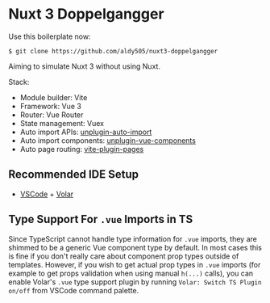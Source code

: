 # Nuxt 3 Doppelgangger

Use this boilerplate now:
```
$ git clone https://github.com/aldy505/nuxt3-doppelgangger
```

Aiming to simulate Nuxt 3 without using Nuxt.

Stack:
- Module builder: Vite
- Framework: Vue 3
- Router: Vue Router
- State management: Vuex
- Auto import APIs: [unplugin-auto-import](https://github.com/antfu/unplugin-auto-import)
- Auto import components: [unplugin-vue-components](https://github.com/antfu/unplugin-vue-components)
- Auto page routing: [vite-plugin-pages](https://github.com/hannoeru/vite-plugin-pages)

## Recommended IDE Setup

- [VSCode](https://code.visualstudio.com/) + [Volar](https://marketplace.visualstudio.com/items?itemName=johnsoncodehk.volar)

## Type Support For `.vue` Imports in TS

Since TypeScript cannot handle type information for `.vue` imports, they are shimmed to be a generic Vue component type by default. In most cases this is fine if you don't really care about component prop types outside of templates. However, if you wish to get actual prop types in `.vue` imports (for example to get props validation when using manual `h(...)` calls), you can enable Volar's `.vue` type support plugin by running `Volar: Switch TS Plugin on/off` from VSCode command palette.
